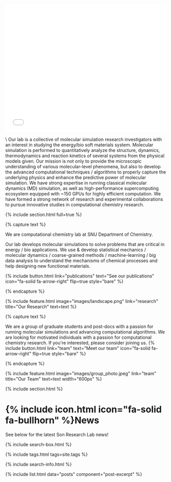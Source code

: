 ---
---

<!-- # Son Research Lab -->

<style>
  iframe {
    width: 100%;
    height: min(400px, 50vw);
    border: none;
  }
</style>
  
<iframe src="map"></iframe>

\\
Our lab is a collective of molecular simulation research investigators with an interest in studying the energy/bio soft materials system. Molecular simulation is performed to quantitatively analyze the structure, dynamics, thermodynamics and reaction kinetics of several systems from the physical models given. Our mission is not only to provide the microscopic understanding of various molecular-level phenomena, but also to develop the advanced computational techniques / algorithms to properly capture the underlying physics and enhance the predictive power of molecular simulation. We have strong expertise in running classical molecular dynamics (MD) simulation, as well as high-performance supercomputing ecosystem equipped with ~150 GPUs for highly efficient computation. We have formed a strong network of research and experimental collaborations to pursue innovative studies in computational chemistry research.

<!--
{%
  include figure.html
  image="images/Research.png"
  width="1000px"
%}
-->

{% include section.html full=true %}

{% capture text %}

We are computational chemistry lab at SNU Department of Chemistry.

Our lab develops molecular simulations to solve problems that are critical in energy / bio applications. We use & develop statistical mechanics / molecular dynamics / coarse-grained methods / machine-learning / big data analysis to understand the mechanisms of chemical processes and help designing new functional materials.

{%
  include button.html
  link="publications"
  text="See our publications"
  icon="fa-solid fa-arrow-right"
  flip=true
  style="bare"
%}

{% endcapture %}


{%
  include feature.html
  image="images/landscape.png"
  link="research"
  title="Our Research"
  text=text
%}

{% capture text %}

We are a group of graduate students and post-docs with a passion for running molecular simulations and advancing computational algorithms. We are looking for motivated individuals with a passion for computational chemistry research. If you're interested, please consider joining us.
{%
  include button.html
  link="team"
  text="Meet our team"
  icon="fa-solid fa-arrow-right"
  flip=true
  style="bare"
%}

{% endcapture %}

{%
  include feature.html
  image="images/group_photo.jpeg"
  link="team"
  title="Our Team"
  text=text
  width="600px"
%}

{% include section.html %}

# {% include icon.html icon="fa-solid fa-bullhorn" %}News

See below for the latest Son Research Lab news!

{% include search-box.html %}

{% include tags.html tags=site.tags %}

{% include search-info.html %}

{% include list.html data="posts" component="post-excerpt" %}

